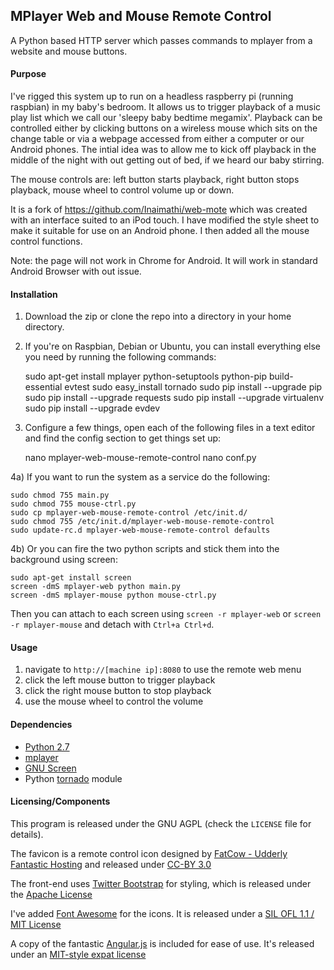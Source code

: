 ## MPlayer Web and Mouse Remote Control

A Python based HTTP server which passes commands to mplayer from a website and mouse buttons.

#### Purpose

I've rigged this system up to run on a headless raspberry pi (running raspbian) in my baby's bedroom. It allows us to trigger playback of a music play list which we call our 'sleepy baby bedtime megamix'. Playback can be controlled either by clicking buttons on a wireless mouse which sits on the change table or via a webpage accessed from either a computer or our Android phones. The intial idea was to allow me to kick off playback in the middle of the night with out getting out of bed, if we heard our baby stirring.

The mouse controls are: left button starts playback, right button stops playback, mouse wheel to control volume up or down.

It is a fork of https://github.com/Inaimathi/web-mote which was created with an interface suited to an iPod touch. I have modified the style sheet to make it suitable for use on an Android phone. I then added all the mouse control functions.

Note: the page will not work in Chrome for Android. It will work in standard Android Browser with out issue.

#### Installation

1) Download the zip or clone the repo into a directory in your home directory.

2) If you're on Raspbian, Debian or Ubuntu, you can install everything else you need by running the following commands:

    sudo apt-get install mplayer python-setuptools python-pip build-essential evtest
    sudo easy_install tornado
    sudo pip install --upgrade pip 
    sudo pip install --upgrade requests
    sudo pip install --upgrade virtualenv 
    sudo pip install --upgrade evdev

3) Configure a few things, open each of the following files in a text editor and find the config section to get things set up:

    nano mplayer-web-mouse-remote-control
    nano conf.py

4a) If you want to run the system as a service do the following:

    sudo chmod 755 main.py
    sudo chmod 755 mouse-ctrl.py    
    sudo cp mplayer-web-mouse-remote-control /etc/init.d/
    sudo chmod 755 /etc/init.d/mplayer-web-mouse-remote-control
    sudo update-rc.d mplayer-web-mouse-remote-control defaults

4b) Or you can fire the two python scripts and stick them into the background using screen:

    sudo apt-get install screen
    screen -dmS mplayer-web python main.py
    screen -dmS mplayer-mouse python mouse-ctrl.py

Then you can attach to each screen using `screen -r mplayer-web` or `screen -r mplayer-mouse` and detach with `Ctrl+a Ctrl+d`.

#### Usage

1. navigate to `http://[machine ip]:8080` to use the remote web menu
2. click the left mouse button to trigger playback
3. click the right mouse button to stop playback
4. use the mouse wheel to control the volume

#### Dependencies

- [Python 2.7](http://python.org/download/releases/2.7/)
- [mplayer](http://www.mplayerhq.hu/design7/news.html)
- [GNU Screen](http://www.gnu.org/software/screen/)
- Python [tornado](http://www.tornadoweb.org/) module

#### Licensing/Components
This program is released under the GNU AGPL (check the `LICENSE` file for details).

The favicon is a remote control icon designed by [FatCow - Udderly Fantastic Hosting](http://www.fatcow.com/) and released under [CC-BY 3.0](http://creativecommons.org/licenses/by/3.0/us/)

The front-end uses [Twitter Bootstrap](https://github.com/twitter/bootstrap) for styling, which is released under the [Apache License](https://github.com/twitter/bootstrap/blob/master/LICENSE)

I've added [Font Awesome](http://fortawesome.github.io/Font-Awesome/) for the icons. It is released under a [SIL OFL 1.1 / MIT License](http://fortawesome.github.io/Font-Awesome/license/)

A copy of the fantastic [Angular.js](http://angularjs.org/) is included for ease of use. It's released under an [MIT-style expat license](https://github.com/angular/angular.js/blob/master/LICENSE)
